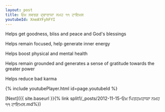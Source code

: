 ```yaml
---
layout: post
title: ਓਮ ਸਵਰਗ ਦ੍ਵਾਰਾਯਾ ਨਮਹ ੧੧ ਟਾਇਮਸ
youtubeId: XneAYFyhFYI
---
```

 
 
Helps get goodness, bliss and peace and God's blessings
 
Helps remain focused, help generate inner energy 
 
Helps boost physical and mental health 
 
Helps remain grounded and generates a sense of gratitude towards the greater power 
 
Helps reduce bad karma
 
 
 
 


{% include youtubePlayer.html id=page.youtubeId %}
 
[Next]({{ site.baseurl }}{% link  split1/_posts/2012-11-15-ਓਮ ਪਿਤਹਮਹਾਯਾ ਨਮਹ ੧੧ ਟਾਇਮਸ.md%})
 
